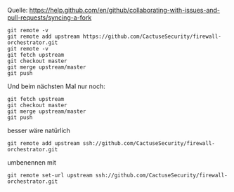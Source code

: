 Quelle: https://help.github.com/en/github/collaborating-with-issues-and-pull-requests/syncing-a-fork

    git remote -v
    git remote add upstream https://github.com/CactuseSecurity/firewall-orchestrator.git
    git remote -v
    git fetch upstream
    git checkout master
    git merge upstream/master
    git push

Und beim nächsten Mal nur noch:

    git fetch upstream
    git checkout master
    git merge upstream/master
    git push

besser wäre natürlich

    git remote add upstream ssh://github.com/CactuseSecurity/firewall-orchestrator.git
    
umbenennen mit 

    git remote set-url upstream ssh://github.com/CactuseSecurity/firewall-orchestrator.git


